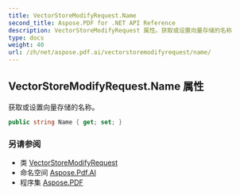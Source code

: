 ```yaml
---
title: VectorStoreModifyRequest.Name
second_title: Aspose.PDF for .NET API Reference
description: VectorStoreModifyRequest 属性。获取或设置向量存储的名称
type: docs
weight: 40
url: /zh/net/aspose.pdf.ai/vectorstoremodifyrequest/name/
---
```

## VectorStoreModifyRequest.Name 属性

获取或设置向量存储的名称。

```csharp
public string Name { get; set; }
```

### 另请参阅

* 类 [VectorStoreModifyRequest](../)
* 命名空间 [Aspose.Pdf.AI](../../../aspose.pdf.ai/)
* 程序集 [Aspose.PDF](../../../)